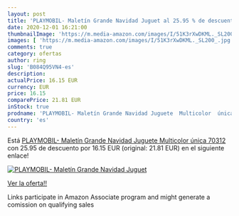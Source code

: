 ```yaml
---
layout: post
title: 'PLAYMOBIL- Maletín Grande Navidad Juguet al 25.95 % de descuento'
date: 2020-12-01 16:21:00
thumbnailImage: 'https://m.media-amazon.com/images/I/51K3rXwDKML._SL200_.jpg'
images: [ 'https://m.media-amazon.com/images/I/51K3rXwDKML._SL200_.jpg' ]
comments: true
category: ofertas
author: ring
slug: 'B084Q95VN4-es'
description:
actualPrice: 16.15 EUR
currency: EUR
price: 16.15
comparePrice: 21.81 EUR
inStock: true
prodname: 'PLAYMOBIL- Maletín Grande Navidad Juguete  Multicolor  única  70312 '
country: 'es'
---
```


Está [PLAYMOBIL- Maletín Grande Navidad Juguete  Multicolor  única  70312 ](https://www.amazon.es/dp/B084Q95VN4/?tag=tolees-21) con 25.95 de descuento por 16.15 EUR (original: 21.81 EUR) en el siguiente enlace!

[![PLAYMOBIL- Maletín Grande Navidad Juguet](https://m.media-amazon.com/images/I/51K3rXwDKML._SL200_.jpg)](https://www.amazon.es/dp/B084Q95VN4/?tag=tolees-21)

[Ver la oferta!!](https://www.amazon.es/dp/B084Q95VN4/?tag=tolees-21)

Links participate in Amazon Associate program and might generate a comission on qualifying sales


